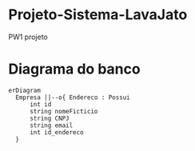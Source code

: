 # Projeto-Sistema-LavaJato
PW1 projeto

# Diagrama do banco
```mermaid
erDiagram
  Empresa ||--o{ Endereco : Possui
      int id
      string nomeFicticio
      string CNPJ
      string email
      int id_endereco
  }
```
